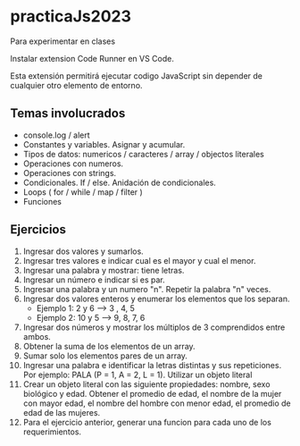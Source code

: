# practicaJs2023

Para experimentar en clases

Instalar extension Code Runner en VS Code.

Esta extensión permitirá ejecutar codigo JavaScript sin depender de cualquier otro elemento de entorno.



## Temas involucrados

- console.log / alert
- Constantes y variables. Asignar y acumular.
- Tipos de datos: numericos / caracteres / array / objectos literales
- Operaciones con numeros.
- Operaciones con strings.
- Condicionales. If / else. Anidación de condicionales.
- Loops ( for / while / map / filter )
- Funciones


## Ejercicios

1. Ingresar dos valores y sumarlos.
1. Ingresar tres valores e indicar cual es el mayor y cual el menor.
1. Ingresar una palabra y mostrar: <PALABRA> tiene <n> letras.
1. Ingresar un número e indicar si es par.
1. Ingresar una palabra y un numero "n". Repetir la palabra "n" veces.
1. Ingresar dos valores enteros y enumerar los elementos que los separan. 
    - Ejemplo 1: 2 y 6 --> 3 , 4, 5
    - Ejemplo 2: 10 y 5 --> 9, 8, 7, 6
1. Ingresar dos números y mostrar los múltiplos de 3 comprendidos entre ambos.
1. Obtener la suma de los elementos de un array.
1. Sumar solo los elementos pares de un array.
1. Ingresar una palabra e identificar la letras distintas y sus repeticiones. Por ejemplo: PALA (P = 1, A = 2, L = 1). Utilizar un objeto literal
1. Crear un objeto literal con las siguiente propiedades: nombre, sexo biológico y edad. Obtener el promedio de edad, el nombre de la mujer con mayor edad, el nombre del hombre con menor edad, el promedio de edad de las mujeres.
1. Para el ejercicio anterior, generar una funcion para cada uno de los requerimientos.
